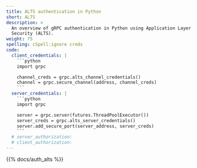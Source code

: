 ```yaml
---
title: ALTS authentication in Python
short: ALTS
description: >
  An overview of gRPC authentication in Python using Application Layer Transport
  Security (ALTS).
weight: 75
spelling: cSpell:ignore creds
code:
  client_credentials: |
    ```python
    import grpc

    channel_creds = grpc.alts_channel_credentials()
    channel = grpc.secure_channel(address, channel_creds)
    ```
  server_credentials: |
    ```python
    import grpc

    server = grpc.server(futures.ThreadPoolExecutor())
    server_creds = grpc.alts_server_credentials()
    server.add_secure_port(server_address, server_creds)
    ```
  # server_authorization:
  # client_authorization:
---
```


{{% docs/auth_alts %}}
